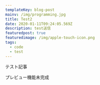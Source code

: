 ```yaml
---
templateKey: blog-post
mainv: /img/programming.jpg
title: Test2
date: 2020-01-11T09:24:05.569Z
description: test送信
featuredpost: true
featuredimage: /img/apple-touch-icon.png
tags:
  - code
  - test
---
```

テスト記事

プレビュー機能未完成
